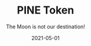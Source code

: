 ---
title: PINE Token
subtitle: The Moon is not our destination!
layout: default
modal-id: 1
date: 2021-05-01
img: sail.jpeg
thumbnail: sail.jpeg
alt: image-alt
project-date: May 2021
client: Start Bootstrap
category: Web Development
description: Lorem ipsum dolor sit amet, usu cu alterum nominavi lobortis. At duo novum diceret. Tantas apeirian vix et, usu sanctus postulant inciderint ut, populo diceret necessitatibus in vim. Cu eum dicam feugiat noluisse.

---